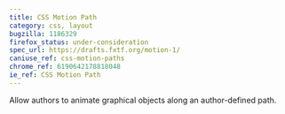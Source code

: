 ```yaml
---
title: CSS Motion Path
category: css, layout
bugzilla: 1186329
firefox_status: under-consideration
spec_url: https://drafts.fxtf.org/motion-1/ 
caniuse_ref: css-motion-paths
chrome_ref: 6190642178818048
ie_ref: CSS Motion Path
---
```


Allow authors to animate graphical objects along an author-defined path.
